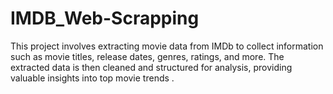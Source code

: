 # IMDB_Web-Scrapping

This project involves extracting movie data from IMDb to collect information such as movie titles, release dates, genres, ratings, and more. The extracted data is then cleaned and structured for analysis, providing valuable insights into top movie trends .
